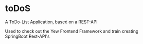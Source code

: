 # toDoS
A ToDo-List Application, based on a REST-API

Used to check out the Yew Frontend Framework and train creating SpringBoot Rest-API's

